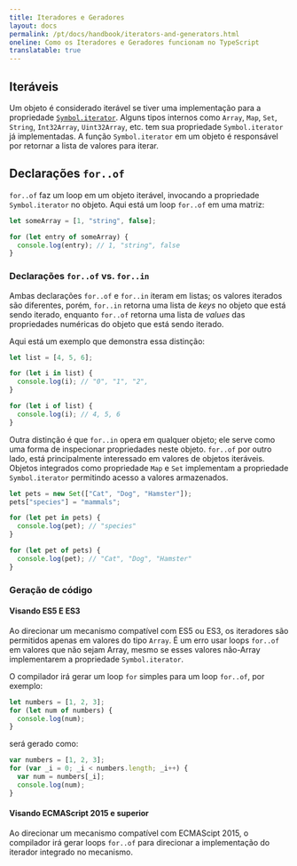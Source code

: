 ```yaml
---
title: Iteradores e Geradores
layout: docs
permalink: /pt/docs/handbook/iterators-and-generators.html
oneline: Como os Iteradores e Geradores funcionam no TypeScript
translatable: true
---
```


## Iteráveis

Um objeto é considerado iterável se tiver uma implementação para a propriedade [`Symbol.iterator`](Symbols.html#symboliterator).
Alguns tipos internos como `Array`, `Map`, `Set`, `String`, `Int32Array`, `Uint32Array`, etc. tem sua propriedade `Symbol.iterator` já implementadas.
A função `Symbol.iterator` em um objeto é responsável por retornar a lista de valores para iterar.

## Declarações `for..of`

`for..of` faz um loop em um objeto iterável, invocando a propriedade `Symbol.iterator` no objeto.
Aqui está um loop `for..of` em uma matriz:

```ts
let someArray = [1, "string", false];

for (let entry of someArray) {
  console.log(entry); // 1, "string", false
}
```

### Declarações `for..of` vs. `for..in`

Ambas declarações `for..of` e `for..in` iteram em listas; os valores iterados são diferentes, porém, `for..in` retorna uma lista de _keys_ no objeto que está sendo iterado, enquanto `for..of` retorna uma lista de _values_ das propriedades numéricas do objeto que está sendo iterado.

Aqui está um exemplo que demonstra essa distinção:

```ts
let list = [4, 5, 6];

for (let i in list) {
  console.log(i); // "0", "1", "2",
}

for (let i of list) {
  console.log(i); // 4, 5, 6
}
```

Outra distinção é que `for..in` opera em qualquer objeto; ele serve como uma forma de inspecionar propriedades neste objeto.
`for..of` por outro lado, está principalmente interessado em valores de objetos iteráveis. Objetos integrados como propriedade `Map` e `Set` implementam a propriedade `Symbol.iterator` permitindo acesso a valores armazenados.

```ts
let pets = new Set(["Cat", "Dog", "Hamster"]);
pets["species"] = "mammals";

for (let pet in pets) {
  console.log(pet); // "species"
}

for (let pet of pets) {
  console.log(pet); // "Cat", "Dog", "Hamster"
}
```

### Geração de código

#### Visando ES5 E ES3

Ao direcionar um mecanismo compatível com ES5 ou ES3, os iteradores são permitidos apenas em valores do tipo `Array`.
É um erro usar loops `for..of` em valores que não sejam Array, mesmo se esses valores não-Array implementarem a propriedade `Symbol.iterator`.

O compilador irá gerar um loop `for` simples para um loop `for..of`, por exemplo:

```ts
let numbers = [1, 2, 3];
for (let num of numbers) {
  console.log(num);
}
```

será gerado como:

```js
var numbers = [1, 2, 3];
for (var _i = 0; _i < numbers.length; _i++) {
  var num = numbers[_i];
  console.log(num);
}
```

#### Visando ECMAScript 2015 e superior

Ao direcionar um mecanismo compatível com ECMAScipt 2015, o compilador irá gerar loops `for..of` para direcionar a implementação do iterador integrado no mecanismo.
